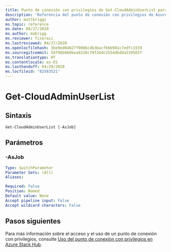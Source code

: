 ```yaml
---
title: Punto de conexión con privilegios de Get-CloudAdminUserList para Azure Stack Hub
description: 'Referencia del punto de conexión con privilegios de Azure Stack para PowerShell: Get-CloudAdminUserList'
author: mattbriggs
ms.topic: reference
ms.date: 04/27/2020
ms.author: mabrigg
ms.reviewer: fiseraci
ms.lastreviewed: 04/27/2020
ms.openlocfilehash: 3be9ed04027f908bc4b3bacfb6b981c7edfc1559
ms.sourcegitcommit: 54f98b666bea9226c78f26dc255ddbdda539565f
ms.translationtype: HT
ms.contentlocale: es-ES
ms.lasthandoff: 04/29/2020
ms.locfileid: "82563521"
---
```

# <a name="get-cloudadminuserlist"></a>Get-CloudAdminUserList

## <a name="syntax"></a>Sintaxis

```
Get-CloudAdminUserList [-AsJob]
```

## <a name="parameters"></a>Parámetros

### <a name="-asjob"></a>-AsJob


```yaml
Type: SwitchParameter
Parameter Sets: (All)
Aliases:

Required: False
Position: Named
Default value: None
Accept pipeline input: False
Accept wildcard characters: False
```


## <a name="next-steps"></a>Pasos siguientes

Para más información sobre el acceso y el uso de un punto de conexión con privilegios, consulte [Uso del punto de conexión con privilegios en Azure Stack Hub](https://docs.microsoft.com/azure-stack/operator/azure-stack-privileged-endpoint).